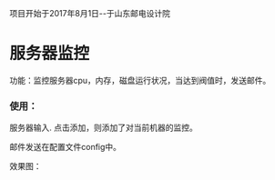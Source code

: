 项目开始于2017年8月1日--于山东邮电设计院



# 服务器监控



功能：监控服务器cpu，内存，磁盘运行状况，当达到阀值时，发送邮件。


### 使用：

服务器输入. 点击添加，则添加了对当前机器的监控。

邮件发送在配置文件config中。


效果图：



